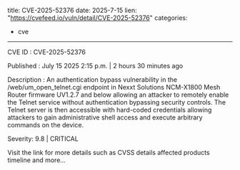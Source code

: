  
title: CVE-2025-52376
date: 2025-7-15
lien: "https://cvefeed.io/vuln/detail/CVE-2025-52376"
categories:
  - cve
---

CVE ID : CVE-2025-52376

Published :  July 15
2025
2:15 p.m. | 2 hours
30 minutes ago

Description : An authentication bypass vulnerability in the /web/um_open_telnet.cgi endpoint in Nexxt Solutions NCM-X1800 Mesh Router firmware UV1.2.7 and below
allowing an attacker to remotely enable the Telnet service without authentication
bypassing security controls. The Telnet server is then accessible with hard-coded credentials
allowing attackers to gain administrative shell access and execute arbitrary commands on the device.

Severity: 9.8 | CRITICAL

Visit the link for more details
such as CVSS details
affected products
timeline
and more...
